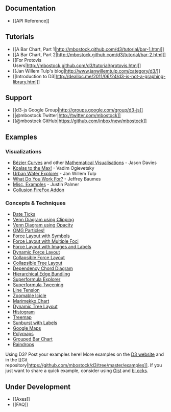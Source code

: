 ## Documentation

* [[API Reference]]

## Tutorials

* [[A Bar Chart, Part 1|http://mbostock.github.com/d3/tutorial/bar-1.html]]
* [[A Bar Chart, Part 2|http://mbostock.github.com/d3/tutorial/bar-2.html]]
* [[For Protovis Users|http://mbostock.github.com/d3/tutorial/protovis.html]]
* [[Jan Willem Tulp's blog|http://www.janwillemtulp.com/category/d3/]]
* [[Introduction to D3|http://dealloc.me/2011/06/24/d3-is-not-a-graphing-library.html]]

## Support

* [[d3-js Google Group|http://groups.google.com/group/d3-js]]
* [[@mbostock Twitter|http://twitter.com/mbostock]]
* [[@mbostock GitHub|https://github.com/inbox/new/mbostock]]

## Examples

### Visualizations

* [Bézier Curves](http://www.jasondavies.com/animated-bezier/) and other [Mathematical Visualisations](http://www.jasondavies.com/toys/) - Jason Davies
* [Koalas to the Max!](http://www.koalastothemax.com/) - Vadim Ogievetsky
* [Urban Water Explorer](http://www.visualizing.org/visualizations/urban-water-explorer/) - Jan Willem Tulp
* [What Do You Work For?](http://www.datavizchallenge.org/viz/73) - Jeffrey Baumes
* [Misc. Examples](http://labratrevenge.com/experiments) - Justin Palmer
* [Collusion FireFox Addon](http://collusion.toolness.org/)

### Concepts & Techniques

* [Date Ticks](http://bl.ocks.org/1071269)
* [Venn Diagram using Clipping](http://bl.ocks.org/1067636)
* [Venn Diagram using Opacity](http://bl.ocks.org/1067616)
* [OMG Particles!](http://bl.ocks.org/1062544)
* [Force Layout with Symbols](http://bl.ocks.org/1062383)
* [Force Layout with Multiple Foci](http://bl.ocks.org/1021841)
* [Force Layout with Images and Labels](http://bl.ocks.org/950642)
* [Dynamic Force Layout](http://bl.ocks.org/929623)
* [Collapsible Force Layout](http://bl.ocks.org/1062288)
* [Collapsible Tree Layout](http://bl.ocks.org/1061834)
* [Dependency Chord Diagram](http://bl.ocks.org/1046712)
* [Hierarchical Edge Bundling](http://bl.ocks.org/1044242)
* [Superformula Explorer](http://bl.ocks.org/1021103)
* [Superformula Tweening](http://bl.ocks.org/1020902)
* [Line Tension](http://bl.ocks.org/1016220)
* [Zoomable Icicle](http://bl.ocks.org/1005873)
* [Marimekko Chart](http://bl.ocks.org/1005090)
* [Dynamic Tree Layout](http://bl.ocks.org/999346)
* [Histogram](http://bl.ocks.org/993912)
* [Treemap](http://bl.ocks.org/972398)
* [Sunburst with Labels](http://bl.ocks.org/910126)
* [Google Maps](http://bl.ocks.org/899711)
* [Polymaps](http://bl.ocks.org/899670)
* [Grouped Bar Chart](http://bl.ocks.org/882152)
* [Raindrops](http://bl.ocks.org/849853)

Using D3? Post your examples here! More examples on the [D3 website](http://mbostock.github.com/d3/ex/) and in the [[Git repository|https://github.com/mbostock/d3/tree/master/examples]]. If you just want to share a quick example, consider using [Gist](http://gist.github.com) and [bl.ocks](http://bl.ocks.org).

## Under Development

* [[Axes]]
* [[FAQ]]